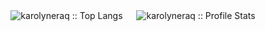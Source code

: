 <div align="center">
  <img src="https://github-readme-stats.vercel.app/api/top-langs/?username=karolyneraq&langs_count=10&theme=tokyonight&layout=donut" alt="karolyneraq :: Top Langs" />
  &emsp;
  <img src="https://github-readme-stats.vercel.app/api?username=karolyneraq&show_icons=true&theme=tokyonight&layout=compact" alt="karolyneraq :: Profile Stats" />
</div>
